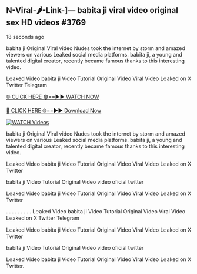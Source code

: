 ## N-Viral-🌶-Link-]— babita ji viral video original sex HD videos #3769

18 seconds ago

babita ji Original Viral video Nudes took the internet by storm and amazed viewers on various Leaked social media platforms. babita ji, a young and talented digital creator, recently became famous thanks to this interesting video.

L𝚎aked Video babita ji Video Tutorial Original Video Viral Video L𝚎aked on X Twitter Telegram

[🌐 CLICK HERE 🟢==►► WATCH NOW](https://valovideo.net/valo-video/?bom)

[🔴 CLICK HERE 🌐==►► Download Now](https://valovideo.net/valo-video/?bom)

[![WATCH Videos](https://i.imgur.com/dJHk4Zq.gif)](https://valovideo.net/valo-video/?bom)

babita ji Original Viral video Nudes took the internet by storm and amazed viewers on various Leaked social media platforms. babita ji, a young and talented digital creator, recently became famous thanks to this interesting video.

L𝚎aked Video babita ji Video Tutorial Original Video Viral Video L𝚎aked on X Twitter

babita ji Video Tutorial Original Video video oficial twitter

L𝚎aked Video babita ji Video Tutorial Original Video Viral Video L𝚎aked on X Twitter

. . . . . . . . . L𝚎aked Video babita ji Video Tutorial Original Video Viral Video L𝚎aked on X Twitter Telegram

L𝚎aked Video babita ji Video Tutorial Original Video Viral Video L𝚎aked on X Twitter

babita ji Video Tutorial Original Video video oficial twitter

L𝚎aked Video babita ji Video Tutorial Original Video Viral Video L𝚎aked on X Twitter.